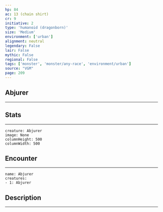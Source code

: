 ```yaml
---
hp: 84
ac: 13 (chain shirt)
cr: 9
initiative: 2
type: 'humanoid (dragonborn)'    
size: 'Medium'
environment: ['urban']
alignment: neutral
legendary: False
lair: False
mythic: False
regional: False
tags: ['monster', 'monster/any-race', 'environment/urban']
source: "VGM"
page: 209
---
```


## Abjurer
---



## Stats
---

```statblock
creature: Abjurer
image: None
columnHeight: 500
columnWidth: 500
```

## Encounter
---

```encounter-table
name: Abjurer
creatures:
- 1: Abjurer
```

## Description
---




